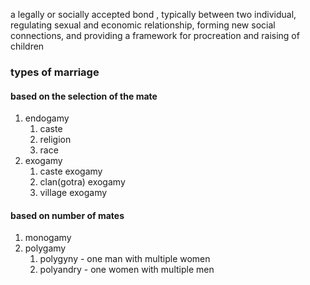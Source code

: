 a legally or socially accepted bond , typically between two individual, regulating sexual and economic relationship, forming new social connections, and providing a framework for procreation and raising of children
### types of marriage
#### based on the selection of the mate
1. endogamy
	1. caste
	2. religion
	3. race 
2. exogamy
	1. caste exogamy
	2. clan(gotra) exogamy
	3. village exogamy
#### based on number of mates
1. monogamy
2. polygamy
	1. polygyny - one man with multiple women
	2. polyandry - one women with multiple men
#### 